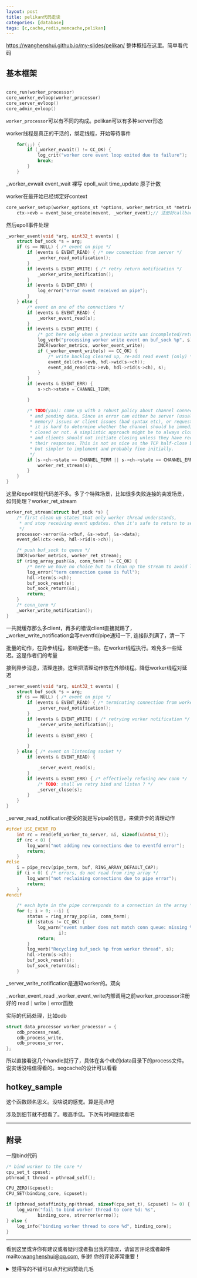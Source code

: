 ```yaml
---
layout: post
title: pelikan代码走读
categories: [database]
tags: [c,cache,redis,memcache,pelikan]
---
```

https://wanghenshui.github.io/my-slides/pelikan/ 整体概括在这里。简单看代码

<!-- more -->

## 基本框架

```c

core_run(worker_processor)
core_worker_evloop(worker_processor)
core_server_evloop()
core_admin_evloop()
```
`worker_processor`可以有不同的构成。pelikan可以有多种server形态

worker线程是真正的干活的，绑定线程，开始等待事件

```c
    for(;;) {
        if (_worker_evwait() != CC_OK) {
            log_crit("worker core event loop exited due to failure");
            break;
        }
    }

```

_worker_evwait
  event_wait 裸写 epoll_wait
  time_update 原子计数

worker在最开始已经绑定好context

```c
core_worker_setup(worker_options_st *options, worker_metrics_st *metrics)
    ctx->evb = event_base_create(nevent, _worker_event);// 注册好callback
```

然后epoll事件处理

```c
_worker_event(void *arg, uint32_t events) {
    struct buf_sock *s = arg;
    if (s == NULL) { /* event on pipe */
        if (events & EVENT_READ) { /* new connection from server */
            _worker_read_notification();
        }
        if (events & EVENT_WRITE) { /* retry return notification */
            _worker_write_notification();
        }
        if (events & EVENT_ERR) {
            log_error("error event received on pipe");
        }
    } else {
        /* event on one of the connections */
        if (events & EVENT_READ) {
            _worker_event_read(s);
        }
        if (events & EVENT_WRITE) {
            /* got here only when a previous write was incompleted/retried */
            log_verb("processing worker write event on buf_sock %p", s);
            INCR(worker_metrics, worker_event_write);
            if (_worker_event_write(s) == CC_OK) {
                /* write backlog cleared up, re-add read event (only) */
                event_del(ctx->evb, hdl->wid(s->ch));
                event_add_read(ctx->evb, hdl->rid(s->ch), s);
            }
        }
        if (events & EVENT_ERR) {
            s->ch->state = CHANNEL_TERM;

        }

        /* TODO(yao): come up with a robust policy about channel connection
         * and pending data. Since an error can either be server (usually
         * memory) issues or client issues (bad syntax etc), or requested (quit)
         * it is hard to determine whether the channel should be immediately
         * closed or not. A simplistic approach might be to always close asap,
         * and clients should not initiate closing unless they have received all
         * their responses. This is not as nice as the TCP half-close behavior,
         * but simpler to implement and probably fine initially.
         */
        if (s->ch->state == CHANNEL_TERM || s->ch->state == CHANNEL_ERROR) {
            worker_ret_stream(s);
        }
    }
}
```

这里和epoll常规代码差不多。多了个特殊场景，比如很多失败连接的突发场景，如何处理？worker_ret_stream

```c
worker_ret_stream(struct buf_sock *s) {
    /* first clean up states that only worker thread understands,
     * and stop receiving event updates. then it's safe to return to server
     */
    processor->error(&s->rbuf, &s->wbuf, &s->data);
    event_del(ctx->evb, hdl->rid(s->ch));

    /* push buf_sock to queue */
    INCR(worker_metrics, worker_ret_stream);
    if (ring_array_push(&s, conn_term) != CC_OK) {
        /* here we have no choice but to clean up the stream to avoid leak */
        log_error("term connection queue is full");
        hdl->term(s->ch);
        buf_sock_reset(s);
        buf_sock_return(&s);
        return;
    }
    /* conn_term */
    _worker_write_notification();
}
```
一共就缓存那么多client，再多的错误client直接就踢了，_worker_write_notification会写eventfd/pipe通知一下, 连接队列满了，清一下

批量的动作，在异步线程，影响更低一些。在worker线程执行。难免多一些延迟。这是作者们的考量

接到异步消息，清理连接。这里把清理动作放在外部线程。降低worker线程对延迟

```c
_server_event(void *arg, uint32_t events) {
    struct buf_sock *s = arg;
    if (s == NULL) { /* event on pipe */
        if (events & EVENT_READ) { /* terminating connection from worker */
            _server_read_notification();
        }
        if (events & EVENT_WRITE) { /* retrying worker notification */
            _server_write_notification();
        }
        if (events & EVENT_ERR) {

        }
    } else { /* event on listening socket */
        if (events & EVENT_READ) {

            _server_event_read(s);
        }
        if (events & EVENT_ERR) { /* effectively refusing new conn */
            /* TODO: shall we retry bind and listen ? */
            _server_close(s);
        }
    }
}
```
_server_read_notification接受的就是写pipe的信息，来做异步的清理动作

```c
#ifdef USE_EVENT_FD
    int rc = read(efd_worker_to_server, &i, sizeof(uint64_t));
    if (rc < 0) {
        log_warn("not adding new connections due to eventfd error");
        return;
    }
#else
    i = pipe_recv(pipe_term, buf, RING_ARRAY_DEFAULT_CAP);
    if (i < 0) { /* errors, do not read from ring array */
        log_warn("not reclaiming connections due to pipe error");
        return;
    }
#endif

    /* each byte in the pipe corresponds to a connection in the array */
    for (; i > 0; --i) {
        status = ring_array_pop(&s, conn_term);
        if (status != CC_OK) {
            log_warn("event number does not match conn queue: missing %d conns",
                    i);
            return;
        }
        log_verb("Recycling buf_sock %p from worker thread", s);
        hdl->term(s->ch);
        buf_sock_reset(s);
        buf_sock_return(&s);
    }
```

_server_write_notification是通知worker的。双向

_worker_event_read _worker_event_write内部调用之前worker_processor注册好的 read｜write｜error函数



实际的代码处理，比如cdb
```c
struct data_processor worker_processor = {
    cdb_process_read,
    cdb_process_write,
    cdb_process_error,
};
```
所以直接看这几个handle就行了，具体在各个db的data目录下的process文件。说实话没啥值得看的。segcache的设计可以看看


## hotkey_sample

这个函数顾名思义。没啥说的感觉。算是亮点吧

涉及到细节就不想看了。眼高手低。下次有时间继续看吧

---
## 附录
一段bind代码
```c
/* bind worker to the core */
cpu_set_t cpuset;
pthread_t thread = pthread_self();

CPU_ZERO(&cpuset);
CPU_SET(binding_core, &cpuset);

if (pthread_setaffinity_np(thread, sizeof(cpu_set_t), &cpuset) != 0) {
    log_warn("fail to bind worker thread to core %d: %s",
            binding_core, strerror(errno));
} else {
    log_info("binding worker thread to core %d", binding_core);
}
```
---

看到这里或许你有建议或者疑问或者指出我的错误，请留言评论或者邮件mailto:wanghenshui@qq.com, 多谢!  你的评论非常重要！

<details>
<summary>觉得写的不错可以点开扫码赞助几毛</summary>
<img src="https://wanghenshui.github.io/assets/wepay.png" alt="微信转账">
</details>
